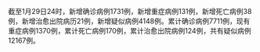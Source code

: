 截至1月29日24时，新增确诊病例1731例，新增重症病例131例，新增死亡病例38例，新增治愈出院病历21例，新增疑似病例4148例。累计确诊病例7711例，现有重症病例1370例，累计死亡病例170例，累计治愈出院病例124例，共有疑似病例12167例。
